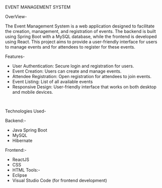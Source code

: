   EVENT MANAGEMENT SYSTEM

 OverView-

The Event Management System is a web application designed to facilitate the creation, management, and registration of events. The backend is built using Spring Boot with a MySQL database, while the frontend is developed using React. This project aims to provide a user-friendly interface for users to manage events and for attendees to register for these events.

Features-

- User Authentication:  Secure login and registration for users.
- Event Creation:   Users can create and manage events.
- Attendee Registration: Open registration for attendees to join events.
- Event Listing: List of all available events
- Responsive Design: User-friendly interface that works on both desktop and mobile devices.

<br>

Technologies Used-

Backend:-
  - Java Spring Boot
  - MySQL
  - Hibernate
    
Frontend:-
  - ReactJS
  - CSS
  - HTML
Tools:-
  - Eclipse
  - Visual Studio Code (for frontend development)
